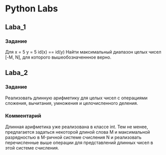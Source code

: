 # Python Labs

## Laba_1

### Задание
Для
x = 5
y = 5
id(x) == id(y)
Найти максимальный диапазон целых чисел [-M, N], для которого вышеобозначеннное верно.

## Laba_2

### Задание
Реализовать длинную арифметику для целых чисел с операциями сложения, вычитания,
умножения и целочисленного деления.
### Комментарий
Длинная арифметика уже реализована в классе int. Тем не менее, предлагается
задаться некоторой длиной слова M и максимальной разрядностью в M-ричной системе
счисления N и реализовать перечисленные выше операции для представлений длинных чисел в
этой системе счисления.
